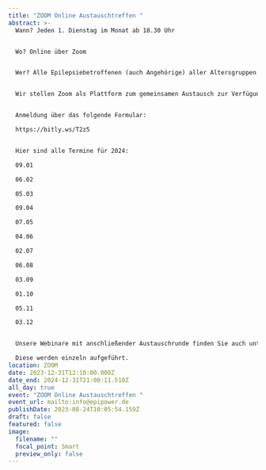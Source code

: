 ```yaml
---
title: "ZOOM Online Austauschtreffen "
abstract: >-
  Wann? Jeden 1. Dienstag im Monat ab 18.30 Uhr 


  Wo? Online über Zoom


  Wer? Alle Epilepsiebetroffenen (auch Angehörige) aller Altersgruppen


  Wir stellen Zoom als Plattform zum gemeinsamen Austausch zur Verfügung. Die Teilnehmer können in themenspezifische Breakoutsessions, um über alle verschiedenen Themen rund um Epilepsie, aber auch Privates zu diskutieren. Wir haben eine sehr lockere Atmosphäre und jeder kann kommen und gehen, wie und wann er Lust hat. 


  Anmeldung über das folgende Formular:

  https://bitly.ws/T2z5


  Hier sind alle Termine für 2024:

  09.01

  06.02

  05.03

  09.04

  07.05

  04.06

  02.07

  06.08

  03.09

  01.10

  05.11

  03.12


  Unsere Webinare mit anschließender Austauschrunde finden Sie auch unter Events. 

  Diese werden einzeln aufgeführt.
location: ZOOM
date: 2023-12-31T12:10:00.000Z
date_end: 2024-12-31T21:00:11.510Z
all_day: true
event: "ZOOM Online Austauschtreffen "
event_url: mailto:info@epipower.de
publishDate: 2023-08-24T10:05:54.159Z
draft: false
featured: false
image:
  filename: ""
  focal_point: Smart
  preview_only: false
---
```

